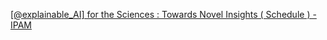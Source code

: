 [[@explainable_AI] for the Sciences : Towards Novel Insights ( Schedule ) - IPAM](https://qi.tc/qi/110709)